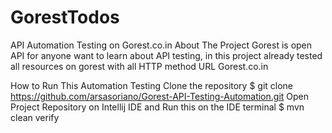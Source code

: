 # GorestTodos
API Automation Testing on Gorest.co.in
About The Project
Gorest is open API for anyone want to learn about API testing, in this project already tested all resources on gorest with all HTTP method
URL
Gorest.co.in

How to Run This Automation Testing
Clone the repository
  $ git clone https://github.com/arsasoriano/Gorest-API-Testing-Automation.git
Open Project Repository on Intellij IDE and Run this on the IDE terminal
  $ mvn clean verify
